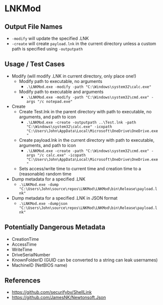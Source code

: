 # LNKMod

## Output File Names
- ```-modify``` will update the specified .LNK
- ```-create``` will create ```payload.lnk``` in the current directory unless a custom path is specified using ```-outputpath```

## Usage / Test Cases
- Modify (will modify .LNK in current directory, only place one!)
    - Modify path to executable, no arguments
        -  ```.\LNKMod.exe -modify -path "C:\Windows\system32\calc.exe"```
    - Modify path to executable and arguments
        - ```.\LNKMod.exe -modify -path "C:\Windows\system32\cmd.exe" -args "/c notepad.exe"```
- Create
    - Create Test.lnk in the parent directory with path to executable, no arguments, and path to icon
        - ```.\LNKMod.exe -create -outputpath ..\Test.lnk -path "C:\Windows\system32\calc.exe" -icopath "C:\Users\John\AppData\Local\Microsoft\OneDrive\OneDrive.exe"```
    - Create payload.lnk in the current directory with path to executable, arguments, and path to icon 
        - ```.\LNKMod.exe -create -path "C:\Windows\system32\cmd.exe" -args "/c calc.exe" -icopath "C:\Users\John\AppData\Local\Microsoft\OneDrive\OneDrive.exe"```
    - Sets access/write time to current time and creation time to a (reasonable) random time
- Dump metadata for a specified .LNK
    - ```.\LNKMod.exe -dump "C:\Users\John\source\repos\LNKMod\LNKMod\bin\Release\payload.lnk"```
- Dump metadata for a specified .LNK in JSON format
    - ```.\LNKMod.exe -dumpjson "C:\Users\John\source\repos\LNKMod\LNKMod\bin\Release\payload.lnk"```

## Potentially Dangerous Metadata
- CreationTime
- AccessTime
- WriteTime
- DriveSerialNumber
- KnownFolderID (GUID can be converted to a string can leak usernames)
- MachineID (NetBIOS name)

## References
- https://github.com/securifybv/ShellLink
- https://github.com/JamesNK/Newtonsoft.Json
